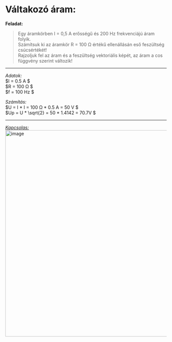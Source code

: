 # Váltakozó áram:  

**Feladat:**  

> Egy áramkörben I = 0,5 A erősségű és 200 Hz frekvenciájú áram folyik.  
Számítsuk ki az áramkör R = 100 Ω értékű ellenállásán eső feszültség csúcsértékét!  
Rajzoljuk fel az áram és a feszültség vektoriális képét, az áram a cos függvény szerint változik!  

---   

*Adatok:*  
$I = 0.5 A $   
$R = 100 Ω $     
$f = 100 Hz $     

*Számítás:*  
$U = I * I = 100 Ω * 0.5  A = 50 V $   
$Up = U * \sqrt{2} = 50 * 1.4142 = 70.7V $   

---   

[*Kapcsolas:*](https://www.falstad.com/circuit/circuitjs.html?ctz=CQAgjCAMB0l3BWK0DsBmAHATkggbJFtmpHghACwRIVogICmAtGGAFABO9FFIWe3XmjwYo4OGwBuICqP4zRw0ZHAgATHBAoVO5AjYB3BXwEIeJqIeNLBIG5DYVIdDCtZr6axSLGQA+hR+-mBqalhgfnhY0FixcfGxKEHQUQlpWCgRLH5qQX5obEA)
<img width="1132" height="644" alt="image" src="https://github.com/user-attachments/assets/5bdbfc62-b90e-442a-afdd-b5ed0a2e2f34" />
